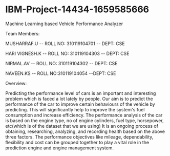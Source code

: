 # IBM-Project-14434-1659585666
Machine Learning based Vehicle Performance Analyzer

Team Members:

MUSHARRAF.U -- ROLL NO: 310119104701 -- DEPT: CSE

HARI VIGNESH.K -- ROLL NO: 310119104303 -- DEPT: CSE

NIRMAL.AV -- ROLL NO: 310119104302 -- DEPT: CSE

NAVEEN.KS -- ROLL NO:310119104054 --DEPT: CSE

Overview:

Predicting the performance level of cars is an important and interesting problem which is faced a lot lately by people. 
Our aim is to predict the performance of the car to improve certain behaviours of the vehicle by predicting. 
This will significantly help to improve the system's fuel consumption and increase efficiency.
The performance analysis of the car is based on the engine type, no of engine cylinders, fuel type, horsepower, etc(which is of the dataset that we are using) 
It is an ongoing process of obtaining, researching, analyzing, and recording health based on the above three factors.
The performance objectives like mileage, dependability, flexibility and cost can be grouped together to play a vital role in 
the prediction engine and engine management system.

